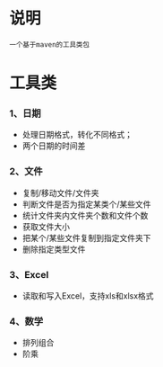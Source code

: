# 说明
~~~
一个基于maven的工具类包
~~~

# 工具类

### 1、日期

- 处理日期格式，转化不同格式；
- 两个日期的时间差

### 2、文件

- 复制/移动文件/文件夹
- 判断文件是否为指定某类个/某些文件
- 统计文件夹内文件夹个数和文件个数
- 获取文件大小
- 把某个/某些文件复制到指定文件夹下
- 删除指定类型文件

### 3、Excel

- 读取和写入Excel，支持xls和xlsx格式

### 4、数学

- 排列组合
- 阶乘

